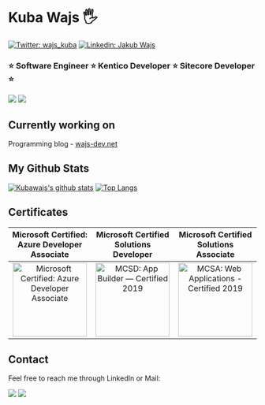# Kuba Wajs 🖐

[![Twitter: wajs_kuba](https://img.shields.io/twitter/follow/wajs_kuba?style=social)](https://twitter.com/wajs_kuba)
[![Linkedin: Jakub Wajs](https://img.shields.io/badge/-jakubwajs-blue?style=flat-square&logo=Linkedin&logoColor=white&link=https://www.linkedin.com/in/jakub-wajs/)](https://www.linkedin.com/in/jakub-wajs/)

### ⭐ Software Engineer ⭐ Kentico Developer ⭐ Sitecore Developer ⭐

![](https://img.shields.io/badge/technology-.NET-5C2D91?style=for-the-badge&logo=.net)
![](https://img.shields.io/badge/azure-cloud-0089D6?style=for-the-badge&logo=microsoft-azure)

## Currently working on

Programming blog - [wajs-dev.net](https://www.wajs-dev.net/blog/)

## My Github Stats

[![Kubawajs's github stats](https://github-readme-stats.vercel.app/api?username=kubawajs)](https://github.com/anuraghazra/github-readme-stats)
[![Top Langs](https://github-readme-stats.vercel.app/api/top-langs/?username=kubawajs&hide_langs_below=2)](https://github.com/anuraghazra/github-readme-stats)

## Certificates

Microsoft Certified: Azure Developer Associate            | Microsoft Certified Solutions Developer            |  Microsoft Certified Solutions Associate
:-------------------------:|:-------------------------:|:-------------------------:
<img class="cr-badges-full-badge__img" src="https://images.credly.com/size/110x110/images/63316b60-f62d-4e51-aacc-c23cb850089c/azure-developer-associate-600x600.png" alt="Microsoft Certified: Azure Developer Associate" width="150" height="150"> | <img class="cr-badges-full-badge__img" src="https://images.youracclaim.com/size/340x340/images/33afb7c7-f2b9-401a-b81c-9ca736f4cd68/MCSD-App-Builder-2019.png" alt="MCSD: App Builder — Certified 2019" width="150" height="150">  |  <img class="cr-badges-full-badge__img" src="https://images.youracclaim.com/size/340x340/images/083da79c-cc92-4709-b8dc-aa50583a355c/MCSA-Web-Applications-2019.png" alt="MCSA: Web Applications - Certified 2019" width="150" height="150">

## Contact

Feel free to reach me through LinkedIn or Mail:

[![](https://img.shields.io/badge/LinkedIn-jakubwajs-blue?style=for-the-badge&logo=linkedin)](https://www.linkedin.com/in/jakub-wajs/)
[![](https://img.shields.io/badge/Gmail-jakub.wajs10-red?style=for-the-badge&logo=gmail)](mailto:jakub.wajs10@gmail.com)
